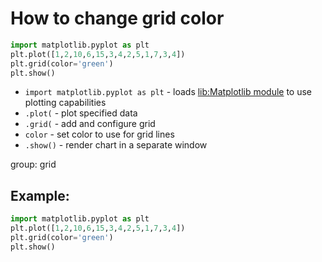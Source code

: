 # How to change grid color

```python
import matplotlib.pyplot as plt
plt.plot([1,2,10,6,15,3,4,2,5,1,7,3,4])
plt.grid(color='green')
plt.show()
```

- `import matplotlib.pyplot as plt` - loads [lib:Matplotlib module](python-matplotlib/how-to-install-matplotlib-python-lib-in-ubuntu-ubuntuversion) to use plotting capabilities
- `.plot(` - plot specified data
- `.grid(` - add and configure grid
- `color` - set color to use for grid lines
- `.show()` - render chart in a separate window

group: grid

## Example: 
```python
import matplotlib.pyplot as plt
plt.plot([1,2,10,6,15,3,4,2,5,1,7,3,4])
plt.grid(color='green')
plt.show()
```


